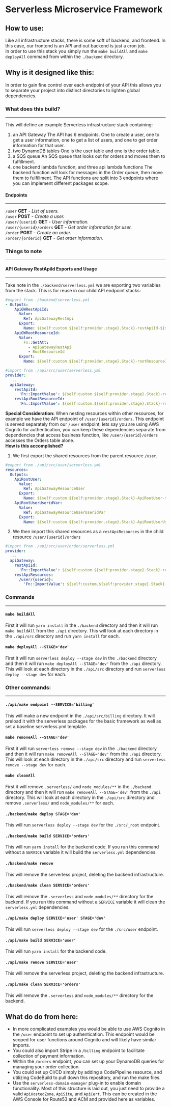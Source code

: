 # Serverless Microservice Framework

## How to use:
Like all infrastructure stacks, there is some soft of backend, and frontend.  In this case, our frontend is an API and out backend is just a cron job.  
In order to use this stack you simply run the `make buildAll` and `make deployAll` command from within the `./backend` directory.  

## Why is it designed like this:
In order to gain fine control over each endpoint of your API this allows you to separate your project into distinct directories to lighten global dependencies.

### What does this build?
---
This will define an example Serverless infrastructure stack containing:
1. an API Gateway
The API has 6 endpoints.  One to create a user, one to get a user information, one to get a list of users, and one to get order information for that user.
2. two DynamoDB tables
One is the user table and one is the order table.
3. a SQS queue
An SQS queue that looks out for orders and moves them to fulfillment.
4. one backend lambda function, and three api lambda functions
The backend function will look for messages in the Order queue, then move them to fulfillment.
The API functions are split into 3 endpoints where you can implement different packages scope.

#### Endpoints
---
`/user` __GET__ - _List of users._  
`/user` __POST__ - _Create a user._  
`/user/{userid}` __GET__ - _User information._  
`/user/{userid}/orders` __GET__ - _Get order information for user._  
`/order` __POST__ - _Create an order._  
`/order/{orderid}` __GET__ - _Get order information._  

### Things to note
---
#### API Gateway RestApiId Exports and Usage
---
Take note in the `./backend/serverless.yml` we are exporting two variables from the stack.  This is for reuse in our child API endpoint stacks:
```yaml
#export from ./backend/serverless.yml
- Outputs:
    ApiGWRestApiId:
      Value:
        Ref: ApiGatewayRestApi
      Export:
        Name: ${self:custom.${self:provider.stage}.Stack}-restApiId-${self:provider.stage}
    ApiGWRootResourceId:
      Value:
        Fn::GetAtt:
          - ApiGatewayRestApi
          - RootResourceId
      Export:
        Name: ${self:custom.${self:provider.stage}.Stack}-rootResourceId-${self:provider.stage}
```
```yaml
#import from ./api/src/user/serverless.yml
provider:
  ...
  apiGateway:
    restApiId:
      'Fn::ImportValue': ${self:custom.${self:provider.stage}.Stack}-restApiId-${self:provider.stage}
    restApiRootResourceId:
      'Fn::ImportValue': ${self:custom.${self:provider.stage}.Stack}-rootResourceId-${self:provider.stage}
```

__Special Consideration:__ When nesting resources within other resources, for example we have the API endpoint of `/user/{userid}/orders`.  This endpoint is served separately from our `/user` endpoint, lets say you are using AWS Cognito for authentication, you can keep these dependencies separate from dependencies that access business function, like `/user/{userid}/orders` accesses the Orders table alone.  
__How is this accomplished?__  
1. We first export the shared resources from the parent resource `/user`.  

```yaml
#export from ./api/src/user/serverless.yml
resources:
  Outputs:
    ApiRootUser:
      Value:
        Ref: ApiGatewayResourceUser
      Export:
        Name: ${self:custom.${self:provider.stage}.Stack}-ApiRootUser-${self:provider.stage}
    ApiRootUserUseridVar:
      Value:
        Ref: ApiGatewayResourceUserUseridVar
      Export:
        Name: ${self:custom.${self:provider.stage}.Stack}-ApiRootUserUseridVar-${self:provider.stage}
```
2. We then import this shared resources as a `restApiResources` in the child resource `/user/{userid}/orders`  
```yaml
#import from ./api/src/user/order/serverless.yml
provider:
  ...
  apiGateway:
    restApiId:
      'Fn::ImportValue': ${self:custom.${self:provider.stage}.Stack}-restApiId-${self:provider.stage}
    restApiResources:
      /user/{userid}:
        'Fn::ImportValue': ${self:custom.${self:provider.stage}.Stack}-ApiRootUserUseridVar-${self:provider.stage}
```

### Commands
---
#### `make buildAll`
First it will run `yarn install` in the `./backend` directory and then it will run `make buildAll` from the `./api` directory.  This will look at each directory in the `./api/src` directory and run `yarn install` for each.
#### `make deployAll --STAGE='dev'`
First it will run `serverless deploy --stage dev` in the `./backend` directory and then it will run `make deployAll --STAGE='dev'` from the `./api` directory.  This will look at each directory in the `./api/src` directory and run `serverless deploy --stage dev` for each.

### Other commands:
---
#### `./api/make endpoint --SERVICE='billing'`
This will make a new endpoint in the `./api/src/billing` directory.  It will preload it with the serverless packages for the basic framework as well as set a baseline serverless.yml template.
#### `make removeAll --STAGE='dev'`
First it will run `serverless remove --stage dev` in the `./backend` directory and then it will run `make removeAll --STAGE='dev'` from the `./api` directory.  This will look at each directory in the `./api/src` directory and run `serverless remove --stage dev` for each.
#### `make cleanAll`
First it will remove `.serverless/` and `node_modules/**` in the `./backend` directory and then it will run `make removeAll --STAGE='dev'` from the `./api` directory.  This will look at each directory in the `./api/src` directory and remove `.serverless/` and `node_modules/**` for each.

#### `./backend/make deploy STAGE='dev'`
This will run `serverless deploy --stage dev` for the `./src/_root` endpoint.  
#### `./backend/make build SERVICE='orders'`
This will run `yarn install` for the backend code.  If you run this command without a `SERVICE` variable it will build the `serverless.yml` dependencies.
#### `./backend/make remove `
This will remove the serverless project, deleting the backend infrastructure.
#### `./backend/make clean SERVICE='orders'`
This will remove the `.serverless` and `node_modules/**` directory for the backend.  If you run this command without a `SERVICE` variable it will clean the `serverless.yml` dependencies.

#### `./api/make deploy SERVICE='user' STAGE='dev'`
This will run `serverless deploy --stage dev` for the `./src/user` endpoint.
#### `./api/make build SERVICE='user'`
This will run `yarn install` for the backend code.
#### `./api/make remove SERVICE='user'`
This will remove the serverless project, deleting the backend infrastructure.
#### `./api/make clean SERVICE='orders'`
This will remove the `.serverless` and `node_modules/**` directory for the backend.

## What do do from here:
* In more complicated examples you would be able to use AWS Cognito in the `/user` endpoint to set up authentication.  This endpoint would be scoped for user functions around Cognito and will likely have similar imports.  
* You could also import Stripe in a `/billing` endpoint to facilitate collection of payment information.  
* Within the `/orders` endpoint, you can set up your DynamoDB queries for managing your order collection.  
* You could set up CI/CD simply by adding a CodePipeline resource, and utilizing CodeBuild to pull down this repository, and run the make files.  
* Use the `serverless-domain-manager` plug-in to enable domain functionality.  Most of this structure is laid out, you just need to provide a valid `ApiHostedZone`, `ApiSite`, and `ApiCert`.  This can be created in the AWS Console for Route53 and ACM and provided here as variables.  
